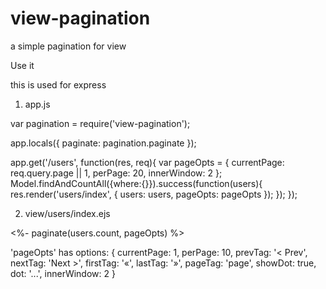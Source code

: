 view-pagination
===============

a simple pagination for view

Use it

this is used for express
1. app.js

var pagination = require('view-pagination');

app.locals({
  paginate: pagination.paginate
});

app.get('/users', function(res, req){
  var pageOpts = {
    currentPage: req.query.page || 1,
    perPage: 20,
    innerWindow: 2
  };
  Model.findAndCountAll({where:{}}).success(function(users){
    res.render('users/index', { users: users, pageOpts: pageOpts });
  });
});

2. view/users/index.ejs

<%- paginate(users.count, pageOpts) %>


'pageOpts' has options:
{
  currentPage: 1,
  perPage: 10,
  prevTag: '&lt; Prev',
  nextTag: 'Next &gt;',
  firstTag: '&laquo;',
  lastTag: '&raquo;',
  pageTag: 'page',
  showDot: true,
  dot: '...',
  innerWindow: 2
}



